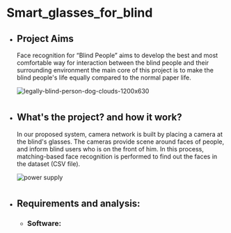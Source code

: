 # Smart_glasses_for_blind

- ##  Project Aims

  Face recognition for “Blind People” aims to develop the best and most comfortable way for interaction between the blind people and their    surrounding environment the main core of this project is to make the blind people's life equally compared to the normal paper life.


  ![legally-blind-person-dog-clouds-1200x630](https://user-images.githubusercontent.com/37952915/59888573-9d1a4e80-93c8-11e9-8462-926b4f2a2111.jpg)


 



#
-  ## What's the project? and how it work?

    In our proposed system, camera network is built by placing a
camera at the blind's glasses.
    The cameras provide scene around faces of people, and inform blind users who is on the front of him.
In this process, matching-based face recognition is performed to find out the faces in the dataset (CSV file).

   
     ![power supply](https://user-images.githubusercontent.com/37952915/59888392-ba9ae880-93c7-11e9-93a0-6c568809d9ce.PNG)
#

- ## Requirements and analysis:

  - ### Software:
  


